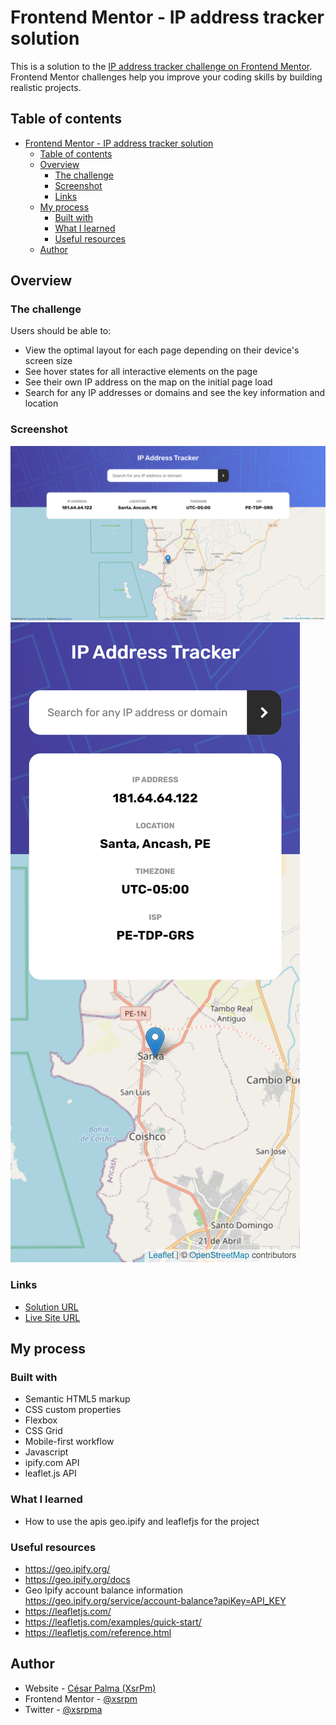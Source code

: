 # Frontend Mentor - IP address tracker solution

This is a solution to the [IP address tracker challenge on Frontend Mentor](https://www.frontendmentor.io/challenges/ip-address-tracker-I8-0yYAH0). Frontend Mentor challenges help you improve your coding skills by building realistic projects.

## Table of contents

- [Frontend Mentor - IP address tracker solution](#frontend-mentor---ip-address-tracker-solution)
  - [Table of contents](#table-of-contents)
  - [Overview](#overview)
    - [The challenge](#the-challenge)
    - [Screenshot](#screenshot)
    - [Links](#links)
  - [My process](#my-process)
    - [Built with](#built-with)
    - [What I learned](#what-i-learned)
    - [Useful resources](#useful-resources)
  - [Author](#author)

## Overview

### The challenge

Users should be able to:

- View the optimal layout for each page depending on their device's screen size
- See hover states for all interactive elements on the page
- See their own IP address on the map on the initial page load
- Search for any IP addresses or domains and see the key information and location

### Screenshot

![Desktop](./desktop.png)
![Mobile](./mobile.png)

### Links

- [Solution URL](https://github.com/xsrpm/standard-web-projects/tree/master/js/ip-address-tracker)
- [Live Site URL](https://xsrpm.github.io/standard-web-projects/js/ip-address-tracker/)

## My process

### Built with

- Semantic HTML5 markup
- CSS custom properties
- Flexbox
- CSS Grid
- Mobile-first workflow
- Javascript
- ipify.com API
- leaflet.js API

### What I learned

- How to use the apis geo.ipify and leaflefjs for the project

### Useful resources

- https://geo.ipify.org/
- https://geo.ipify.org/docs
- Geo Ipify account balance information
  https://geo.ipify.org/service/account-balance?apiKey=API_KEY
- https://leafletjs.com/
- https://leafletjs.com/examples/quick-start/
- https://leafletjs.com/reference.html

## Author

- Website - [César Palma (XsrPm)](https://xsrpm.github.io)
- Frontend Mentor - [@xsrpm](https://www.frontendmentor.io/profile/xsrpm)
- Twitter - [@xsrpma](https://www.twitter.com/xsrpma)
